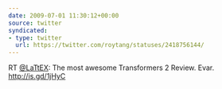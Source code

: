 ```yaml
---
date: 2009-07-01 11:30:12+00:00
source: twitter
syndicated:
- type: twitter
  url: https://twitter.com/roytang/statuses/2418756144/
---
```


RT [@LaTtEX](https://twitter.com/LaTtEX/): The most awesome Transformers 2 Review. Evar. http://is.gd/1jHyC